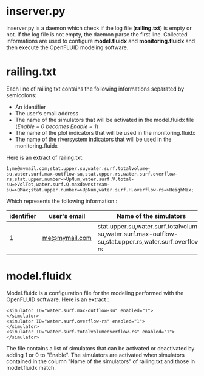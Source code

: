 inserver.py
===============

inserver.py is a daemon which check if the log file (**railing.txt**) is empty or not.
If the log file is not empty, the daemon parse the first line. 
Collected informations are used to configure **model.fluidx** and **monitoring.fluidx** and then execute the OpenFLUID modeling software.

railing.txt
===============

Each line of railing.txt contains the following informations separated by semicolons:
- An identifier
- The user's email address
- The name of the simulators that will be activated in the model.fluidx file (*Enable = 0 becomes Enable = 1*)
- The name of the plot indicators that will be used in the monitoring.fluidx
- The name of the riversystem indicators that will be used in the monitoring.fluidx

Here is an extract of railing.txt:
```
1;me@mymail.com;stat.upper.su,water.surf.totalvolume-su,water.surf.max-outflow-su,stat.upper.rs,water.surf.overflow-rs;stat.upper.number=>UpNum,water.surf.V.total-su=>VolTot,water.surf.Q.maxdownstream-su=>QMax;stat.upper.number=>UpNum,water.surf.H.overflow-rs=>HeighMax;
```

Which represents the following information : 

| identifier | user's email  | Name of the simulators                                                                                 | plot indicators                                                                             | riversystem indicators                                      |
|------------|---------------|--------------------------------------------------------------------------------------------------------|---------------------------------------------------------------------------------------------|-------------------------------------------------------------|
| 1          | me@mymail.com | stat.upper.su,water.surf.totalvolume-su,water.surf.max-outflow-su,stat.upper.rs,water.surf.overflow-rs | ;stat.upper.number=>UpNum,water.surf.V.total-su=>VolTot,water.surf.Q.maxdownstream-su=>QMax | stat.upper.number=>UpNum,water.surf.H.overflow-rs=>HeighMax |

model.fluidx
===============

Model.fluidx is a configuration file for the modeling performed with the OpenFLUID software.
Here is an extract : 
```
<simulator ID="water.surf.max-outflow-su" enabled="1">
</simulator>
<simulator ID="water.surf.overflow-rs" enabled="1">
</simulator>
<simulator ID="water.surf.totalvolumeoverflow-rs" enabled="1">
</simulator> 
```
The file contains a list of simulators that can be activated or deactivated by adding 1 or 0 to "Enable". The simulators are activated when simulators contained in the column "Name of the simulators" of railing.txt and those in model.fluidx match.
